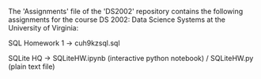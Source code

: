 The 'Assignments' file of the 'DS2002' repository contains the following assignments for the course DS 2002: Data Science Systems at the University of Virginia:
  
  SQL Homework 1 -> cuh9kzsql.sql
  
  SQLite HQ -> SQLiteHW.ipynb (interactive python notebook) / SQLiteHW.py (plain text file)
